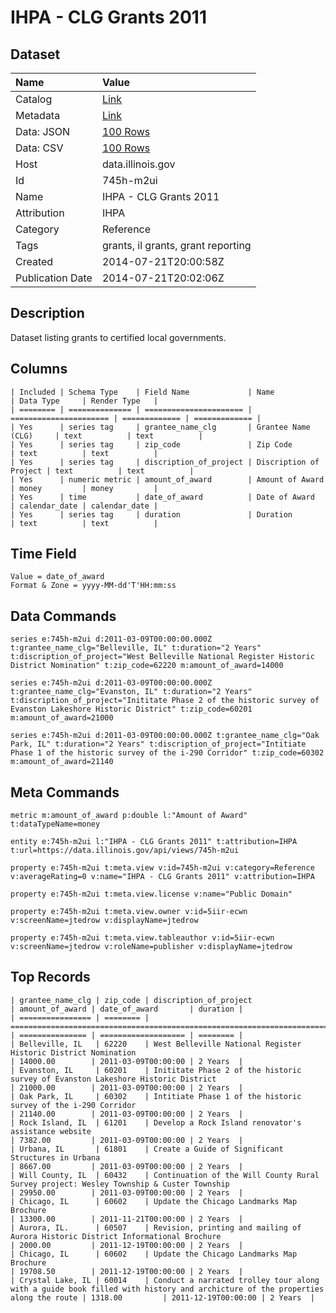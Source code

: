 # IHPA - CLG Grants 2011

## Dataset

| Name | Value |
| :--- | :---- |
| Catalog | [Link](https://catalog.data.gov/dataset/ihpa-clg-grants-2011-45b9f) |
| Metadata | [Link](https://data.illinois.gov/api/views/745h-m2ui) |
| Data: JSON | [100 Rows](https://data.illinois.gov/api/views/745h-m2ui/rows.json?max_rows=100) |
| Data: CSV | [100 Rows](https://data.illinois.gov/api/views/745h-m2ui/rows.csv?max_rows=100) |
| Host | data.illinois.gov |
| Id | 745h-m2ui |
| Name | IHPA - CLG Grants 2011 |
| Attribution | IHPA |
| Category | Reference |
| Tags | grants, il grants, grant reporting |
| Created | 2014-07-21T20:00:58Z |
| Publication Date | 2014-07-21T20:02:06Z |

## Description

Dataset listing grants to certified local governments.

## Columns

```ls
| Included | Schema Type    | Field Name             | Name                   | Data Type     | Render Type   |
| ======== | ============== | ====================== | ====================== | ============= | ============= |
| Yes      | series tag     | grantee_name_clg       | Grantee Name (CLG)     | text          | text          |
| Yes      | series tag     | zip_code               | Zip Code               | text          | text          |
| Yes      | series tag     | discription_of_project | Discription of Project | text          | text          |
| Yes      | numeric metric | amount_of_award        | Amount of Award        | money         | money         |
| Yes      | time           | date_of_award          | Date of Award          | calendar_date | calendar_date |
| Yes      | series tag     | duration               | Duration               | text          | text          |
```

## Time Field

```ls
Value = date_of_award
Format & Zone = yyyy-MM-dd'T'HH:mm:ss
```

## Data Commands

```ls
series e:745h-m2ui d:2011-03-09T00:00:00.000Z t:grantee_name_clg="Belleville, IL" t:duration="2 Years" t:discription_of_project="West Belleville National Register Historic District Nomination" t:zip_code=62220 m:amount_of_award=14000

series e:745h-m2ui d:2011-03-09T00:00:00.000Z t:grantee_name_clg="Evanston, IL" t:duration="2 Years" t:discription_of_project="Inititate Phase 2 of the historic survey of Evanston Lakeshore Historic District" t:zip_code=60201 m:amount_of_award=21000

series e:745h-m2ui d:2011-03-09T00:00:00.000Z t:grantee_name_clg="Oak Park, IL" t:duration="2 Years" t:discription_of_project="Intitiate Phase 1 of the historic survey of the i-290 Corridor" t:zip_code=60302 m:amount_of_award=21140
```

## Meta Commands

```ls
metric m:amount_of_award p:double l:"Amount of Award" t:dataTypeName=money

entity e:745h-m2ui l:"IHPA - CLG Grants 2011" t:attribution=IHPA t:url=https://data.illinois.gov/api/views/745h-m2ui

property e:745h-m2ui t:meta.view v:id=745h-m2ui v:category=Reference v:averageRating=0 v:name="IHPA - CLG Grants 2011" v:attribution=IHPA

property e:745h-m2ui t:meta.view.license v:name="Public Domain"

property e:745h-m2ui t:meta.view.owner v:id=5iir-ecwn v:screenName=jtedrow v:displayName=jtedrow

property e:745h-m2ui t:meta.view.tableauthor v:id=5iir-ecwn v:screenName=jtedrow v:roleName=publisher v:displayName=jtedrow
```

## Top Records

```ls
| grantee_name_clg | zip_code | discription_of_project                                                                                                       | amount_of_award | date_of_award       | duration | 
| ================ | ======== | ============================================================================================================================ | =============== | =================== | ======== | 
| Belleville, IL   | 62220    | West Belleville National Register Historic District Nomination                                                               | 14000.00        | 2011-03-09T00:00:00 | 2 Years  | 
| Evanston, IL     | 60201    | Inititate Phase 2 of the historic survey of Evanston Lakeshore Historic District                                             | 21000.00        | 2011-03-09T00:00:00 | 2 Years  | 
| Oak Park, IL     | 60302    | Intitiate Phase 1 of the historic survey of the i-290 Corridor                                                               | 21140.00        | 2011-03-09T00:00:00 | 2 Years  | 
| Rock Island, IL  | 61201    | Develop a Rock Island renovator's assistance website                                                                         | 7382.00         | 2011-03-09T00:00:00 | 2 Years  | 
| Urbana, IL       | 61801    | Create a Guide of Significant Structures in Urbana                                                                           | 8667.00         | 2011-03-09T00:00:00 | 2 Years  | 
| Will County, IL  | 60432    | Continuation of the Will County Rural Survey project: Wesley Township & Custer Township                                      | 29950.00        | 2011-03-09T00:00:00 | 2 Years  | 
| Chicago, IL      | 60602    | Update the Chicago Landmarks Map Brochure                                                                                    | 13300.00        | 2011-11-21T00:00:00 | 2 Years  | 
| Aurora, IL.      | 60507    | Revision, printing and mailing of Aurora Historic District Informational Brochure                                            | 2000.00         | 2011-12-19T00:00:00 | 2 Years  | 
| Chicago, IL      | 60602    | Update the Chicago Landmarks Map Brochure                                                                                    | 19708.50        | 2011-12-19T00:00:00 | 2 Years  | 
| Crystal Lake, IL | 60014    | Conduct a narrated trolley tour along with a guide book filled with history and archicture of the properties along the route | 1318.00         | 2011-12-19T00:00:00 | 2 Years  | 
```